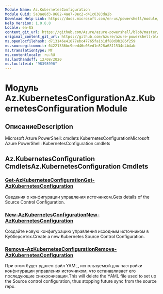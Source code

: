 ```yaml
---
Module Name: Az.KubernetesConfiguration
Module Guid: 5a3ae8d3-8682-4ae7-8ec2-d41c0383da2b
Download Help Link: https://docs.microsoft.com/en-us/powershell/module/az.kubernetesconfiguration
Help Version: 1.0.0.0
Locale: en-US
content_git_url: https://github.com/Azure/azure-powershell/blob/master/src/KubernetesConfiguration/help/Az.KubernetesConfiguration.md
original_content_git_url: https://github.com/Azure/azure-powershell/blob/master/src/KubernetesConfiguration/help/Az.KubernetesConfiguration.md
ms.openlocfilehash: d713146e41877ebc47765fa1b1df88d9b286f259
ms.sourcegitcommit: 04221336bc9eed46c05ed1e828a6811534d4b4ab
ms.translationtype: MT
ms.contentlocale: ru-RU
ms.lasthandoff: 12/08/2020
ms.locfileid: "98398996"
---
```

# <span data-ttu-id="7153c-101">Модуль Az.KubernetesConfiguration</span><span class="sxs-lookup"><span data-stu-id="7153c-101">Az.KubernetesConfiguration Module</span></span>
## <span data-ttu-id="7153c-102">Описание</span><span class="sxs-lookup"><span data-stu-id="7153c-102">Description</span></span>
<span data-ttu-id="7153c-103">Microsoft Azure PowerShell: cmdlets KubernetesConfiguration</span><span class="sxs-lookup"><span data-stu-id="7153c-103">Microsoft Azure PowerShell: KubernetesConfiguration cmdlets</span></span>

## <span data-ttu-id="7153c-104">Az.KubernetesConfiguration Cmdlets</span><span class="sxs-lookup"><span data-stu-id="7153c-104">Az.KubernetesConfiguration Cmdlets</span></span>
### [<span data-ttu-id="7153c-105">Get-AzKubernetesConfiguration</span><span class="sxs-lookup"><span data-stu-id="7153c-105">Get-AzKubernetesConfiguration</span></span>](Get-AzKubernetesConfiguration.md)
<span data-ttu-id="7153c-106">Сведения о конфигурации управления источником.</span><span class="sxs-lookup"><span data-stu-id="7153c-106">Gets details of the Source Control Configuration.</span></span>

### [<span data-ttu-id="7153c-107">New-AzKubernetesConfiguration</span><span class="sxs-lookup"><span data-stu-id="7153c-107">New-AzKubernetesConfiguration</span></span>](New-AzKubernetesConfiguration.md)
<span data-ttu-id="7153c-108">Создайте новую конфигурацию управления исходным источником в Кубберсетях.</span><span class="sxs-lookup"><span data-stu-id="7153c-108">Create a new Kubernetes Source Control Configuration.</span></span>

### [<span data-ttu-id="7153c-109">Remove-AzKubernetesConfiguration</span><span class="sxs-lookup"><span data-stu-id="7153c-109">Remove-AzKubernetesConfiguration</span></span>](Remove-AzKubernetesConfiguration.md)
<span data-ttu-id="7153c-110">При этом будет удален файл YAML, используемый для настройки конфигурации управления источником, что останавливает его последующие синхронизации.</span><span class="sxs-lookup"><span data-stu-id="7153c-110">This will delete the YAML file used to set up the Source control configuration, thus stopping future sync from the source repo.</span></span>

